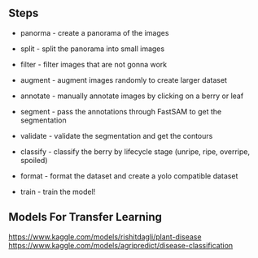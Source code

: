 ## Steps

- panorma - create a panorama of the images

- split - split the panorama into small images

- filter - filter images that are not gonna work

- augment - augment images randomly to create larger dataset

- annotate - manually annotate images by clicking on a berry or leaf

- segment - pass the annotations through FastSAM to get the segmentation

- validate - validate the segmentation and get the contours

- classify - classify the berry by lifecycle stage (unripe, ripe, overripe, spoiled)

- format - format the dataset and create a yolo compatible dataset

- train - train the model!


## Models For Transfer Learning
 
https://www.kaggle.com/models/rishitdagli/plant-disease
https://www.kaggle.com/models/agripredict/disease-classification